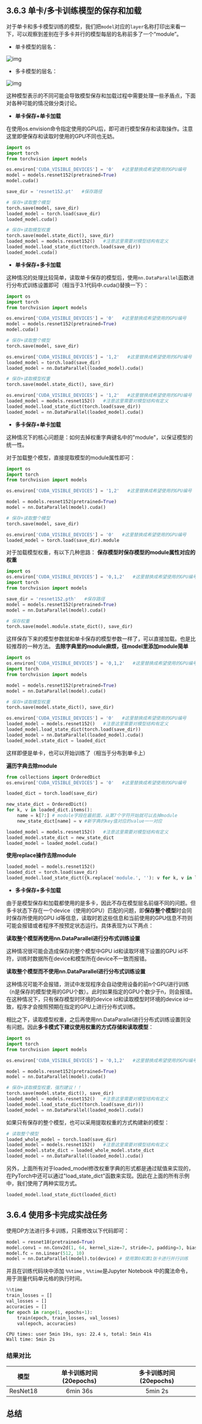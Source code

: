 ## 3.6.3 单卡/多卡训练模型的保存和加载


对于单卡和多卡模型训练的模型，我们把`model`对应的`layer`名称打印出来看一下，可以观察到差别在于多卡并行的模型每层的名称前多了一个“module”。

- 单卡模型的层名：

![img](https://pic3.zhimg.com/v2-3490f6ab8bc806274dd017e1a66e2486_b.png)

- 多卡模型的层名：

![img](https://pic3.zhimg.com/v2-4b611c24c2e702749cebbe65eaff7cde_b.png)

这种模型表示的不同可能会导致模型保存和加载过程中需要处理一些矛盾点，下面对各种可能的情况做分类讨论。



- **单卡保存+单卡加载**

在使用os.envision命令指定使用的GPU后，即可进行模型保存和读取操作。注意这里即便保存和读取时使用的GPU不同也无妨。

```python
import os
import torch
from torchvision import models

os.environ['CUDA_VISIBLE_DEVICES'] = '0'   #这里替换成希望使用的GPU编号
model = models.resnet152(pretrained=True)
model.cuda()

save_dir = 'resnet152.pt'   #保存路径

# 保存+读取整个模型
torch.save(model, save_dir)
loaded_model = torch.load(save_dir)
loaded_model.cuda()

# 保存+读取模型权重
torch.save(model.state_dict(), save_dir)
loaded_model = models.resnet152()   #注意这里需要对模型结构有定义
loaded_model.load_state_dict(torch.load(save_dir))
loaded_model.cuda()
```

- **单卡保存+多卡加载**

这种情况的处理比较简单，读取单卡保存的模型后，使用`nn.DataParallel`函数进行分布式训练设置即可（相当于3.1代码中.cuda()替换一下）：

```python
import os
import torch
from torchvision import models

os.environ['CUDA_VISIBLE_DEVICES'] = '0'   #这里替换成希望使用的GPU编号
model = models.resnet152(pretrained=True)
model.cuda()

# 保存+读取整个模型
torch.save(model, save_dir)

os.environ['CUDA_VISIBLE_DEVICES'] = '1,2'   #这里替换成希望使用的GPU编号
loaded_model = torch.load(save_dir)
loaded_model = nn.DataParallel(loaded_model).cuda()

# 保存+读取模型权重
torch.save(model.state_dict(), save_dir)

os.environ['CUDA_VISIBLE_DEVICES'] = '1,2'   #这里替换成希望使用的GPU编号
loaded_model = models.resnet152()   #注意这里需要对模型结构有定义
loaded_model.load_state_dict(torch.load(save_dir))
loaded_model = nn.DataParallel(loaded_model).cuda()
```

- **多卡保存+单卡加载**

这种情况下的核心问题是：如何去掉权重字典键名中的"module"，以保证模型的统一性。

对于加载整个模型，直接提取模型的module属性即可：

```python
import os
import torch
from torchvision import models

os.environ['CUDA_VISIBLE_DEVICES'] = '1,2'   #这里替换成希望使用的GPU编号

model = models.resnet152(pretrained=True)
model = nn.DataParallel(model).cuda()

# 保存+读取整个模型
torch.save(model, save_dir)

os.environ['CUDA_VISIBLE_DEVICES'] = '0'   #这里替换成希望使用的GPU编号
loaded_model = torch.load(save_dir).module
```

对于加载模型权重，有以下几种思路：
**保存模型时保存模型的module属性对应的权重**
```python
import os
os.environ['CUDA_VISIBLE_DEVICES'] = '0,1,2'   #这里替换成希望使用的GPU编号
import torch
from torchvision import models

save_dir = 'resnet152.pth'   #保存路径
model = models.resnet152(pretrained=True)
model = nn.DataParallel(model).cuda()

# 保存权重
torch.save(model.module.state_dict(), save_dir)
```
这样保存下来的模型参数就和单卡保存的模型参数一样了，可以直接加载。也是比较推荐的一种方法。
**去除字典里的module麻烦，往model里添加module简单**

```python
import os
os.environ['CUDA_VISIBLE_DEVICES'] = '0,1,2'   #这里替换成希望使用的GPU编号
import torch
from torchvision import models

model = models.resnet152(pretrained=True)
model = nn.DataParallel(model).cuda()

# 保存+读取模型权重
torch.save(model.state_dict(), save_dir)

os.environ['CUDA_VISIBLE_DEVICES'] = '0'   #这里替换成希望使用的GPU编号
loaded_model = models.resnet152()   #注意这里需要对模型结构有定义
loaded_model.load_state_dict(torch.load(save_dir))
loaded_model = nn.DataParallel(loaded_model).cuda()
loaded_model.state_dict = loaded_dict
```

这样即便是单卡，也可以开始训练了（相当于分布到单卡上）

**遍历字典去除module**

```python
from collections import OrderedDict
os.environ['CUDA_VISIBLE_DEVICES'] = '0'   #这里替换成希望使用的GPU编号

loaded_dict = torch.load(save_dir)

new_state_dict = OrderedDict()
for k, v in loaded_dict.items():
    name = k[7:] # module字段在最前面，从第7个字符开始就可以去掉module
    new_state_dict[name] = v #新字典的key值对应的value一一对应

loaded_model = models.resnet152()   #注意这里需要对模型结构有定义
loaded_model.state_dict = new_state_dict
loaded_model = loaded_model.cuda()
```

**使用replace操作去除module**

```python
loaded_model = models.resnet152()    
loaded_dict = torch.load(save_dir)
loaded_model.load_state_dict({k.replace('module.', ''): v for k, v in loaded_dict.items()})
```



- **多卡保存+多卡加载**

由于是模型保存和加载都使用的是多卡，因此不存在模型层名前缀不同的问题。但多卡状态下存在一个device（使用的GPU）匹配的问题，即**保存整个模型**时会同时保存所使用的GPU id等信息，读取时若这些信息和当前使用的GPU信息不符则可能会报错或者程序不按预定状态运行。具体表现为以下两点：

**读取整个模型再使用nn.DataParallel进行分布式训练设置**

这种情况很可能会造成保存的整个模型中GPU id和读取环境下设置的GPU id不符，训练时数据所在device和模型所在device不一致而报错。

**读取整个模型而不使用nn.DataParallel进行分布式训练设置**

这种情况可能不会报错，测试中发现程序会自动使用设备的前n个GPU进行训练（n是保存的模型使用的GPU个数）。此时如果指定的GPU个数少于n，则会报错。在这种情况下，只有保存模型时环境的device id和读取模型时环境的device id一致，程序才会按照预期在指定的GPU上进行分布式训练。

相比之下，读取模型权重，之后再使用nn.DataParallel进行分布式训练设置则没有问题。因此**多卡模式下建议使用权重的方式存储和读取模型**：

```python
import os
import torch
from torchvision import models

os.environ['CUDA_VISIBLE_DEVICES'] = '0,1,2'   #这里替换成希望使用的GPU编号

model = models.resnet152(pretrained=True)
model = nn.DataParallel(model).cuda()

# 保存+读取模型权重，强烈建议！！
torch.save(model.state_dict(), save_dir)
loaded_model = models.resnet152()   #注意这里需要对模型结构有定义
loaded_model.load_state_dict(torch.load(save_dir)))
loaded_model = nn.DataParallel(loaded_model).cuda()
```

如果只有保存的整个模型，也可以采用提取权重的方式构建新的模型：

```python
# 读取整个模型
loaded_whole_model = torch.load(save_dir)
loaded_model = models.resnet152()   #注意这里需要对模型结构有定义
loaded_model.state_dict = loaded_whole_model.state_dict
loaded_model = nn.DataParallel(loaded_model).cuda()
```

另外，上面所有对于loaded_model修改权重字典的形式都是通过赋值来实现的，在PyTorch中还可以通过"load_state_dict"函数来实现。因此在上面的所有示例中，我们使用了两种实现方式。

```python
loaded_model.load_state_dict(loaded_dict)
```

## 3.6.4 使用多卡完成实战任务
使用DP方法进行多卡训练，只需修改以下代码即可：
```python
model = resnet18(pretrained=True)
model.conv1 = nn.Conv2d(1, 64, kernel_size=7, stride=2, padding=3, bias=False)
model.fc = nn.Linear(512, 10)
model = nn.DataParallel(model).to(device) # 使用第0和第1张卡进行并行训练
```
并且在训练代码块中添加 `%%time` , `%%time`是Jupyter Notebook 中的魔法命令，用于测量代码单元格的执行时间。
```python
%%time
train_losses = []
val_losses = []
accuracies = []
for epoch in range(1, epochs+1):
    train(epoch, train_losses, val_losses)
    val(epoch, accuracies)
```
```
CPU times: user 5min 19s, sys: 22.4 s, total: 5min 41s
Wall time: 5min 2s
```
### 结果对比
| 模型 | 单卡训练时间 (20epochs)| 多卡训练时间 (20epochs)|
| :-: | :-: | :-: |
| ResNet18|6min 36s|5min 2s

## 总结